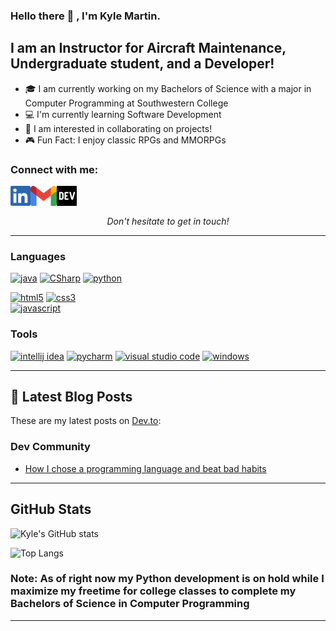 ### Hello there :wave: , I'm Kyle Martin.

## I am an Instructor for Aircraft Maintenance, Undergraduate student, and a Developer!
- :mortar_board: I am currently working on my Bachelors of Science with a major in Computer Programming at Southwestern College
- :computer: I'm currently learning Software Development 
- :satellite: I am interested in collaborating on projects!
- :video_game: Fun Fact: I enjoy classic RPGs and MMORPGs 

### Connect with me:
	
[<img align="left" alt="Kyle | LinkedIn" height="32" src="./SocialLogo/LinkedIn.png" />][linkedin]
[<img align="left" alt="Kyle | Gmail" height="32" src="./SocialLogo/Gmail.png" />][gmail]
[<img align="left" alt="Kyle | Dev" height="32" src="./SocialLogo/Dev.png" />][dev]

<br><br>

<p align=center>
<em>Don't hesitate to get in touch!</em>
</p>

---

### Languages

[<img alt="java" width="48" src="https://img.icons8.com/color/240/000000/java-coffee-cup-logo.png" />][Java]
[<img alt="CSharp" width="48" src="https://www.puresourcecode.com/wp-content/uploads/2020/10/csharp-logo.png" />][CSharp]
[<img alt="python" width="48" src="https://img.icons8.com/color/240/000000/python.png" />][Python]

[<img alt="html5" width="48" src="https://img.icons8.com/color/240/000000/html-5.png" />][HTML5]
[<img alt="css3" width="48" src="https://img.icons8.com/color/240/000000/css3.png" />][CSS3]	
[<img alt="javascript" width="48" src="https://img.icons8.com/color/240/000000/javascript.png" />][JS]


### Tools 
[<img alt="intellij idea" width="48" src="https://img.icons8.com/color/240/000000/intellij-idea.png" />][IntelliJ]
[<img alt="pycharm" width="48" src="https://img.icons8.com/color/240/000000/pycharm.png" />][PyCharm]
[<img alt="visual studio code" width="48" src="https://img.icons8.com/fluent/240/000000/visual-studio-code-2019.png" />][VScode]
[<img alt="windows" width="48" src="https://img.icons8.com/color/240/000000/windows-10.png" />][Windows]

--- 

## :memo: Latest Blog Posts

These are my latest posts on [Dev.to](https://dev.to/thesnowmanndev):

### Dev Community

<!-- DEVTO:START -->
- [How I chose a programming language and beat bad habits](https://dev.to/thesnowmanndev/how-i-chose-a-programming-language-and-beat-bad-habits-2fa7)
<!-- DEVTO:END -->

---

## GitHub Stats

![Kyle's GitHub stats](https://github-readme-stats.vercel.app/api?username=Thesnowmanndev&count_private=true&include_all_commits=true&show_icons=true&theme=algolia)

![Top Langs](https://github-readme-stats.vercel.app/api/top-langs/?username=Thesnowmanndev&theme=algolia)

### Note: As of right now my Python development is on hold while I maximize my freetime for college classes to complete my Bachelors of Science in Computer Programming
---

[linkedin]: https://www.linkedin.com/in/developer-kyle-martin/
[gmail]: mailto:kyle.martin.0819@gmail.com
[dev]: https://dev.to/thesnowmanndev	

[Java]: https://docs.oracle.com/en/java/
[CSharp]: https://docs.microsoft.com/en-us/dotnet/csharp/
[Python]: https://www.python.org/
[HTML5]: https://developer.mozilla.org/en-US/docs/Web/HTML
[CSS3]: https://developer.mozilla.org/en-US/docs/Web/CSS
[JS]: https://developer.mozilla.org/en-US/docs/Web/JavaScript

[IntelliJ]: https://www.jetbrains.com/idea/
[PyCharm]: https://www.jetbrains.com/pycharm/
[VScode]: https://code.visualstudio.com/
[Windows]: https://www.microsoft.com/en-us/windows
